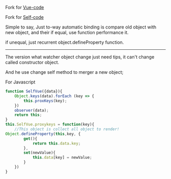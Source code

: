 Fork for [Vue-code](https://github.com/HcySunYang/vue-design)

Fork for [Self-code](https://github.com/canfoo/self-vue)

Simple to say, Just to-way automatic binding is compare old object with new object, and their if equal, use function performance it.

if unequal, just recurrent object.defineProperty function.

---

The version what watcher object change just need tips, it can't  change called constructor object.

And he use change self method to merger a new object;

For Javascript

```js
function SelfVue({data}){
    Object.keys(data).forEach (key => {
        this.proxKeys(key);
    })
    observer(data);
    return this;
}
this.SelfVue.proxykeys = function(key){
    //This object is collect all object to render!
Object.defineProperty(this,key, {
        get(){
            return this.data.key;        
        },
        set(newValue){
            this.data[key] = newValue;
        }
    })
}
```
